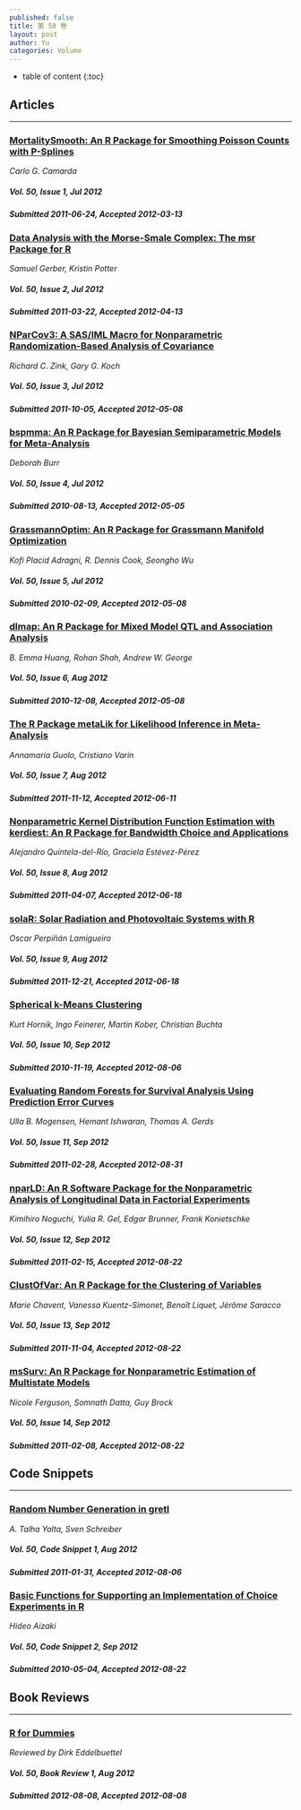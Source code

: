 ```yaml
---
published: false
title: 第 50 卷
layout: post
author: Yu
categories: Volume
---
```


* table of content
{:toc}

## Articles

***

### [MortalitySmooth: An R Package for Smoothing Poisson Counts with P-Splines](/jstatsoft/v50/i01.html)

*Carlo G. Camarda*

##### Vol. 50, Issue 1, Jul 2012

##### Submitted 2011-06-24, Accepted 2012-03-13

### [Data Analysis with the Morse-Smale Complex: The msr Package for R](/jstatsoft/v50/i02.html)

*Samuel Gerber, Kristin Potter*

##### Vol. 50, Issue 2, Jul 2012

##### Submitted 2011-03-22, Accepted 2012-04-13

### [NParCov3: A SAS/IML Macro for Nonparametric Randomization-Based Analysis of Covariance](/jstatsoft/v50/i03.html)

*Richard C. Zink, Gary G. Koch*

##### Vol. 50, Issue 3, Jul 2012

##### Submitted 2011-10-05, Accepted 2012-05-08

### [bspmma: An R Package for Bayesian Semiparametric Models for Meta-Analysis](/jstatsoft/v50/i04.html)

*Deborah Burr*

##### Vol. 50, Issue 4, Jul 2012

##### Submitted 2010-08-13, Accepted 2012-05-05

### [GrassmannOptim: An R Package for Grassmann Manifold Optimization](/jstatsoft/v50/i05.html)

*Kofi Placid Adragni, R. Dennis Cook, Seongho Wu*

##### Vol. 50, Issue 5, Jul 2012

##### Submitted 2010-02-09, Accepted 2012-05-08

### [dlmap: An R Package for Mixed Model QTL and Association Analysis](/jstatsoft/v50/i06.html)

*B. Emma Huang, Rohan Shah, Andrew W. George*

##### Vol. 50, Issue 6, Aug 2012

##### Submitted 2010-12-08, Accepted 2012-05-08

### [The R Package metaLik for Likelihood Inference in Meta-Analysis](/jstatsoft/v50/i07.html)

*Annamaria Guolo, Cristiano Varin*

##### Vol. 50, Issue 7, Aug 2012

##### Submitted 2011-11-12, Accepted 2012-06-11

### [Nonparametric Kernel Distribution Function Estimation with kerdiest: An R Package for Bandwidth Choice and Applications](/jstatsoft/v50/i08.html)

*Alejandro Quintela-del-Río, Graciela Estévez-Pérez*

##### Vol. 50, Issue 8, Aug 2012

##### Submitted 2011-04-07, Accepted 2012-06-18

### [solaR: Solar Radiation and Photovoltaic Systems with R](/jstatsoft/v50/i09.html)

*Oscar Perpiñán Lamigueiro*

##### Vol. 50, Issue 9, Aug 2012

##### Submitted 2011-12-21, Accepted 2012-06-18

### [Spherical k-Means Clustering](/jstatsoft/v50/i10.html)

*Kurt Hornik, Ingo Feinerer, Martin Kober, Christian Buchta*

##### Vol. 50, Issue 10, Sep 2012

##### Submitted 2010-11-19, Accepted 2012-08-06

### [Evaluating Random Forests for Survival Analysis Using Prediction Error Curves](/jstatsoft/v50/i11.html)

*Ulla B. Mogensen, Hemant Ishwaran, Thomas A. Gerds*

##### Vol. 50, Issue 11, Sep 2012

##### Submitted 2011-02-28, Accepted 2012-08-31

### [nparLD: An R Software Package for the Nonparametric Analysis of Longitudinal Data in Factorial Experiments](/jstatsoft/v50/i12.html)

*Kimihiro Noguchi, Yulia R. Gel, Edgar Brunner, Frank Konietschke*

##### Vol. 50, Issue 12, Sep 2012

##### Submitted 2011-02-15, Accepted 2012-08-22

### [ClustOfVar: An R Package for the Clustering of Variables](/jstatsoft/v50/i13.html)

*Marie Chavent, Vanessa Kuentz-Simonet, Benoît Liquet,   Jérôme Saracco*

##### Vol. 50, Issue 13, Sep 2012

##### Submitted 2011-11-04, Accepted 2012-08-22

### [msSurv: An R Package for Nonparametric Estimation of Multistate Models](/jstatsoft/v50/i14.html)

*Nicole Ferguson, Somnath Datta, Guy Brock*

##### Vol. 50, Issue 14, Sep 2012

##### Submitted 2011-02-08, Accepted 2012-08-22

## Code Snippets

***

### [Random Number Generation in gretl](/jstatsoft/v50/c01.html)

*A. Talha Yalta, Sven Schreiber*

##### Vol. 50, Code Snippet 1, Aug 2012

##### Submitted 2011-01-31, Accepted 2012-08-06

### [Basic Functions for Supporting an Implementation of Choice Experiments in R](/jstatsoft/v50/c02.html)

*Hideo Aizaki*

##### Vol. 50, Code Snippet 2, Sep 2012

##### Submitted 2010-05-04, Accepted 2012-08-22

## Book Reviews

***

### [R for Dummies](/jstatsoft/v50/b01.html)

*Reviewed by Dirk Eddelbuettel*

##### Vol. 50, Book Review 1, Aug 2012

##### Submitted 2012-08-08, Accepted 2012-08-08

